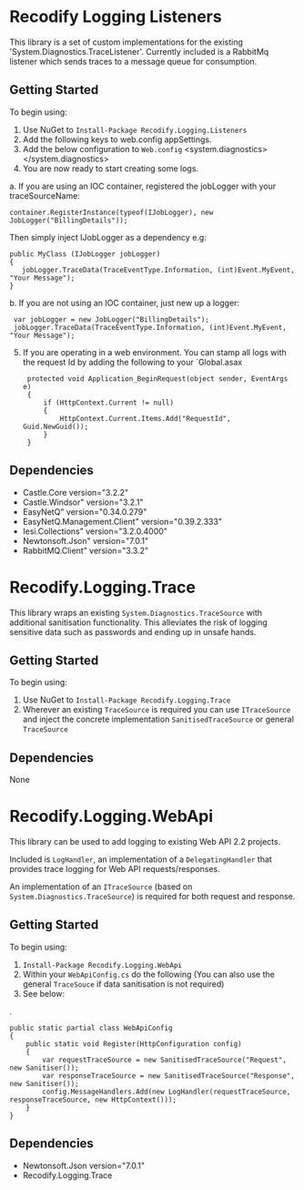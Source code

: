 Recodify Logging Listeners
===========================

This library is a set of custom implementations for the existing 'System.Diagnostics.TraceListener'.
Currently included is a RabbitMq listener which sends traces to a message queue for consumption.

Getting Started
---------------

To begin using:

1. Use NuGet to `Install-Package Recodify.Logging.Listeners`
2. Add the following keys to web.config appSettings.  
    <!--  This is a tag used to differentiate logs by environment -->
    <add key="RecodifyLogging:Environment" value="Local" />  
    <!--    This is the connection string to your rabbitMQ instance -->
    <add key="RabbitMqConnectionString" value="host=cascadelogs.cloudapp.net;virtualHost=/;username=publisher;password=snowwhite"/>
3. Add the below configuration to `Web.config`
	<system.diagnostics>
		<trace autoflush="true" />
		<sources>
      <source name="Fallback"  switchValue="Information, Error, Warning">
      <listeners>
        <!-- This is optional and will log any errors publishing to RabbitMQ and can be useful for diagnosing initial setup -->
        <add name="FallBackTraceListners" 
          type="System.Diagnostics.TextWriterTraceListener" 
          initializeData="TextWriterOutput.log" />         
        </add>
      </listeners>
		  <source name="SomeTraceSourceName" switchValue="Information, Error, Warning">
			<listeners>
			  <add name="SomeTraceListenerName" type="Recodify.Logging.Listeners.RabbitMq.TraceListener, Recodify.Logging.Listeners.RabbitMq" initializeData="exchangeName,queueName,componentName " />
			</listeners>
		  </source>
		  </source>
		</sources>
	</system.diagnostics> 
4. You are now ready to start creating some logs.

a. If you are using an IOC container, registered the jobLogger with your traceSourceName:

    container.RegisterInstance(typeof(IJobLogger), new JobLogger("BillingDetails"));
    
Then simply inject IJobLogger as a dependency e.g:

    public MyClass (IJobLogger jobLogger)
    {
       jobLogger.TraceData(TraceEventType.Information, (int)Event.MyEvent, "Your Message");
    }

b. If you are not using an IOC container, just new up a logger:

     var jobLogger = new JobLogger("BillingDetails");
     jobLogger.TraceData(TraceEventType.Information, (int)Event.MyEvent, "Your Message");
     

5. If you are operating in a web environment. You can stamp all logs with the request Id by adding the following to your `Global.asax

        protected void Application_BeginRequest(object sender, EventArgs e)
        {
            if (HttpContext.Current != null)
            {
                HttpContext.Current.Items.Add("RequestId", Guid.NewGuid());               
            }
        }


Dependencies
------------

- Castle.Core version="3.2.2"
- Castle.Windsor" version="3.2.1"  
- EasyNetQ" version="0.34.0.279"
- EasyNetQ.Management.Client" version="0.39.2.333"
- Iesi.Collections" version="3.2.0.4000"  
- Newtonsoft.Json" version="7.0.1"  
- RabbitMQ.Client" version="3.3.2"


Recodify.Logging.Trace
=========================

This library wraps an existing `System.Diagnostics.TraceSource` with additional sanitisation functionality.
This alleviates the risk of logging sensitive data such as passwords and ending up in unsafe hands.

Getting Started
---------------

To begin using:

1. Use NuGet to `Install-Package Recodify.Logging.Trace`
2. Wherever an existing `TraceSource` is required you can use `ITraceSource` and inject the concrete implementation `SanitisedTraceSource` or general `TraceSource`

Dependencies
------------

None


Recodify.Logging.WebApi
=========================

This library can be used to add logging to existing Web API 2.2 projects. 

Included is `LogHandler`, an implementation of a `DelegatingHandler` that provides trace logging for Web API requests/responses.

An implementation of an `ITraceSource` (based on `System.Diagnostics.TraceSource`) is required for both request and response.

Getting Started
---------------

To begin using:

1. `Install-Package Recodify.Logging.WebApi`
2. Within your `WebApiConfig.cs` do the following (You can also use the general `TraceSouce` if data sanitisation is not required)
3. See below:

.

    public static partial class WebApiConfig
    {
	    public static void Register(HttpConfiguration config)
		{
			var requestTraceSource = new SanitisedTraceSource("Request", new Sanitiser());
			var responseTraceSource = new SanitisedTraceSource("Response", new Sanitiser());
            config.MessageHandlers.Add(new LogHandler(requestTraceSource, responseTraceSource, new HttpContext()));	
        }
    }

Dependencies
------------

- Newtonsoft.Json version="7.0.1"
- Recodify.Logging.Trace
